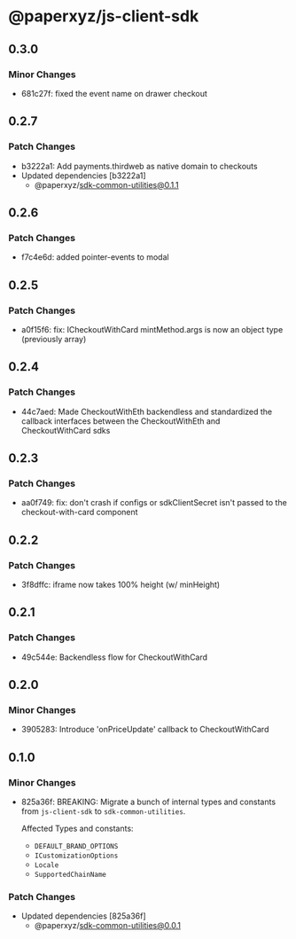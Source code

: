 # @paperxyz/js-client-sdk

## 0.3.0

### Minor Changes

- 681c27f: fixed the event name on drawer checkout

## 0.2.7

### Patch Changes

- b3222a1: Add payments.thirdweb as native domain to checkouts
- Updated dependencies [b3222a1]
  - @paperxyz/sdk-common-utilities@0.1.1

## 0.2.6

### Patch Changes

- f7c4e6d: added pointer-events to modal

## 0.2.5

### Patch Changes

- a0f15f6: fix: ICheckoutWithCard mintMethod.args is now an object type (previously array)

## 0.2.4

### Patch Changes

- 44c7aed: Made CheckoutWithEth backendless and standardized the callback interfaces between the CheckoutWithEth and CheckoutWithCard sdks

## 0.2.3

### Patch Changes

- aa0f749: fix: don't crash if configs or sdkClientSecret isn't passed to the checkout-with-card component

## 0.2.2

### Patch Changes

- 3f8dffc: iframe now takes 100% height (w/ minHeight)

## 0.2.1

### Patch Changes

- 49c544e: Backendless flow for CheckoutWithCard

## 0.2.0

### Minor Changes

- 3905283: Introduce 'onPriceUpdate' callback to CheckoutWithCard

## 0.1.0

### Minor Changes

- 825a36f: BREAKING: Migrate a bunch of internal types and constants from `js-client-sdk` to `sdk-common-utilities`.

  Affected Types and constants:

  - `DEFAULT_BRAND_OPTIONS`
  - `ICustomizationOptions`
  - `Locale`
  - `SupportedChainName`

### Patch Changes

- Updated dependencies [825a36f]
  - @paperxyz/sdk-common-utilities@0.0.1
